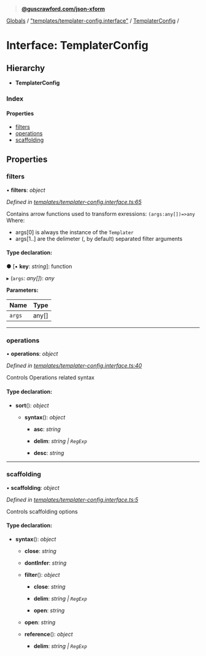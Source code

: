 > **[@guscrawford.com/json-xform](../README.md)**

[Globals](../globals.md) / ["templates/templater-config.interface"](../modules/_templates_templater_config_interface_.md) / [TemplaterConfig](_templates_templater_config_interface_.templaterconfig.md) /

# Interface: TemplaterConfig

## Hierarchy

* **TemplaterConfig**

### Index

#### Properties

* [filters](_templates_templater_config_interface_.templaterconfig.md#filters)
* [operations](_templates_templater_config_interface_.templaterconfig.md#operations)
* [scaffolding](_templates_templater_config_interface_.templaterconfig.md#scaffolding)

## Properties

###  filters

• **filters**: *object*

*Defined in [templates/templater-config.interface.ts:65](https://github.com/guscrawford-com/json-xform/blob/15c4a14/src/templates/templater-config.interface.ts#L65)*

Contains arrow functions used to transform exressions:
`(args:any[])=>any`
Where:
- args[0] is always the instance of the `Templater`
- args[1..] are the delimeter (, by default) separated filter arguments

#### Type declaration:

● \[▪ **key**: *string*\]: function

▸ (`args`: *any[]*): *any*

**Parameters:**

Name | Type |
------ | ------ |
`args` | any[] |

___

###  operations

• **operations**: *object*

*Defined in [templates/templater-config.interface.ts:40](https://github.com/guscrawford-com/json-xform/blob/15c4a14/src/templates/templater-config.interface.ts#L40)*

Controls Operations related syntax

#### Type declaration:

* **sort**(): *object*

  * **syntax**(): *object*

    * **asc**: *string*

    * **delim**: *string | `RegExp`*

    * **desc**: *string*

___

###  scaffolding

• **scaffolding**: *object*

*Defined in [templates/templater-config.interface.ts:5](https://github.com/guscrawford-com/json-xform/blob/15c4a14/src/templates/templater-config.interface.ts#L5)*

Controls scaffolding options

#### Type declaration:

* **syntax**(): *object*

  * **close**: *string*

  * **dontInfer**: *string*

  * **filter**(): *object*

    * **close**: *string*

    * **delim**: *string | `RegExp`*

    * **open**: *string*

  * **open**: *string*

  * **reference**(): *object*

    * **delim**: *string | `RegExp`*